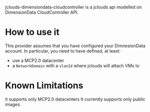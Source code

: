 jclouds-dimensiondata-cloudcontroller is a jclouds api modelled on DimensionData CloudController API.


# How to use it

This provider assumes that you have configured your DimnesionData account. In particular, you need to have defined, at least:

- use a MCP2.0 datacenter
- a `NetworkDomain` with a `vlanId` where jclouds will attach VMs to

# Known Limitations

it supports only MCP2.0 datacenters
It currently supports only public images.
